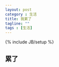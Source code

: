 ```yaml
---
layout: post
category : 生活
title: 我累了
tagline: ""
tags : [生活]
---
```

{% include JB/setup %}


## 累了

### 


### 
